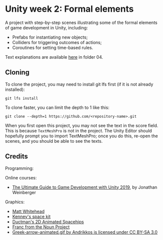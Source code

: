 # Unity week 2: Formal elements

A project with step-by-step scenes illustrating some of the formal elements of game development in Unity, including:

- Prefabs for instantiating new objects;
- Colliders for triggering outcomes of actions;
- Coroutines for setting time-based rules.

Text explanations are available
[here](https://github.com/gamedev-at-ariel/gamedev-5782) in folder 04.

## Cloning

To clone the project, you may need to install git lfs first (if it is not already installed):

    git lfs install

To clone faster, you can limit the depth to 1 like this:

    git clone --depth=1 https://github.com/<repository-name>.git

When you first open this project, you may not see the text in the score field.
This is because `TextMeshPro` is not in the project.
The Unity Editor should hopefully prompt you to import TextMeshPro;
once you do this, re-open the scenes, and you should be able to see the texts.

## Credits

Programming:

Online courses:

- [The Ultimate Guide to Game Development with Unity 2019](https://www.udemy.com/the-ultimate-guide-to-game-development-with-unity/), by Jonathan Weinberger

Graphics:

- [Matt Whitehead](https://ccsearch.creativecommons.org/photos/7fd4a37b-8d1a-4d4c-80a2-4ca4a3839941)
- [Kenney's space kit](https://kenney.nl/assets/space-kit)
- [Ductman's 2D Animated Spacehips](https://assetstore.unity.com/packages/2d/characters/2d-animated-spaceships-96852)
- [Franc from the Noun Project](https://commons.wikimedia.org/w/index.php?curid=64661575)
- [Greek-arrow-animated.gif by Andrikkos is licensed under CC BY-SA 3.0](https://search.creativecommons.org/photos/2db102af-80d0-4ec8-9171-1ac77d2565ce)

